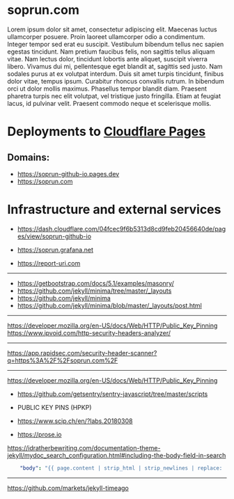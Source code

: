 # soprun.com

Lorem ipsum dolor sit amet, consectetur adipiscing elit. Maecenas luctus ullamcorper posuere. Proin laoreet ullamcorper
odio a condimentum. Integer tempor sed erat eu suscipit. Vestibulum bibendum tellus nec sapien egestas tincidunt. Nam
pretium faucibus felis, non sagittis tellus aliquam vitae. Nam lectus dolor, tincidunt lobortis ante aliquet, suscipit
viverra libero. Vivamus dui mi, pellentesque eget blandit at, sagittis sed justo. Nam sodales purus at ex volutpat
interdum. Duis sit amet turpis tincidunt, finibus dolor vitae, tempus ipsum. Curabitur rhoncus convallis rutrum. In
bibendum orci ut dolor mollis maximus. Phasellus tempor blandit diam. Praesent pharetra turpis nec elit volutpat, vel
tristique justo fringilla. Etiam at feugiat lacus, id pulvinar velit. Praesent commodo neque et scelerisque mollis.

# Deployments to [Cloudflare Pages](https://developers.cloudflare.com/pages/)

## Domains:
- https://soprun-github-io.pages.dev
- https://soprun.com


# Infrastructure and external services

- https://dash.cloudflare.com/04fcec9f6b5313d8cd9feb20456640de/pages/view/soprun-github-io



- https://soprun.grafana.net
- https://report-uri.com



---

- https://getbootstrap.com/docs/5.1/examples/masonry/
- https://github.com/jekyll/minima/tree/master/_layouts
- https://github.com/jekyll/minima
- https://github.com/jekyll/minima/blob/master/_layouts/post.html



---

https://developer.mozilla.org/en-US/docs/Web/HTTP/Public_Key_Pinning
https://www.ipvoid.com/http-security-headers-analyzer/


---

https://app.rapidsec.com/security-header-scanner?q=https%3A%2F%2Fsoprun.com%2F


---

https://developer.mozilla.org/en-US/docs/Web/HTTP/Public_Key_Pinning

- https://github.com/getsentry/sentry-javascript/tree/master/scripts


- PUBLIC KEY PINS (HPKP)
- https://www.scip.ch/en/?labs.20180308


- https://prose.io



https://idratherbewriting.com/documentation-theme-jekyll/mydoc_search_configuration.html#including-the-body-field-in-search

```yaml
    "body": "{{ page.content | strip_html | strip_newlines | replace: '\', '\\\\' | replace: '"', '\\"' | replace: '	', '    '  }}",
```


---

https://github.com/markets/jekyll-timeago
